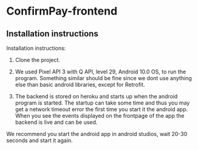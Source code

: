 # ConfirmPay-frontend

## Installation instructions

Installation instructions: 

1. Clone the project. 

2. We used Pixel API 3 with Q API, level 29, Android 10.0 OS, to run the program. Something similar should be fine since we dont use anything else than basic android libraries, except for Retrofit. 

3. The backend is stored on heroku and starts up when the android program is started. The startup can take some time and thus you may get a network timeout error the first time you start it the android app. When you see the events displayed on the frontpage of the app the backend is live and can be used. 

We recommend you start the android app in android studios, wait 20-30 seconds and start it again. 
